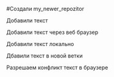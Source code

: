 ﻿#Создали my_newer_repozitor

Добавили текст

Добавили текст через веб браузер

Добавили текст локально

Дбавили текст в новой ветки 

Разрешаем конфликт текст в браузере
